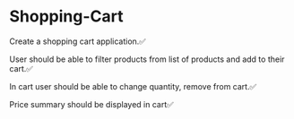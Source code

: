 # Shopping-Cart

Create a shopping cart application.✅

User should be able to filter products from list of products and add to their cart.✅

In cart user should be able to change quantity, remove from cart.✅

Price summary should be displayed in cart✅
